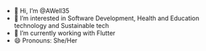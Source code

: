 - 👋 Hi, I’m @AWell35
- 👀 I’m interested in Software Development, Health and Education technology and Sustainable tech
- 🌱 I’m currently working with Flutter
- 😄 Pronouns: She/Her


<!---
AWell35/AWell35 is a ✨ special ✨ repository because its `README.md` (this file) appears on your GitHub profile.
You can click the Preview link to take a look at your changes.
--->
